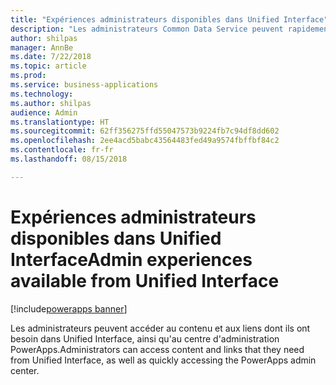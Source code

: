 ```yaml
---
title: "Expériences administrateurs disponibles dans Unified Interface"
description: "Les administrateurs Common Data Service peuvent rapidement accéder aux informations dans Unified Interface"
author: shilpas
manager: AnnBe
ms.date: 7/22/2018
ms.topic: article
ms.prod: 
ms.service: business-applications
ms.technology: 
ms.author: shilpas
audience: Admin
ms.translationtype: HT
ms.sourcegitcommit: 62ff356275ffd55047573b9224fb7c94df8dd602
ms.openlocfilehash: 2ee4acd5babc43564483fed49a9574fbffbf84c2
ms.contentlocale: fr-fr
ms.lasthandoff: 08/15/2018

---
```

# <a name="admin-experiences-available-from-unified-interface"></a><span data-ttu-id="4d54d-103">Expériences administrateurs disponibles dans Unified Interface</span><span class="sxs-lookup"><span data-stu-id="4d54d-103">Admin experiences available from Unified Interface</span></span>

[!include[powerapps banner](../includes/powerapps.md)]




<span data-ttu-id="4d54d-104">Les administrateurs peuvent accéder au contenu et aux liens dont ils ont besoin dans Unified Interface, ainsi qu'au centre d'administration PowerApps.</span><span class="sxs-lookup"><span data-stu-id="4d54d-104">Administrators can access content and links that they need from Unified Interface, as well as quickly accessing the PowerApps admin center.</span></span>

